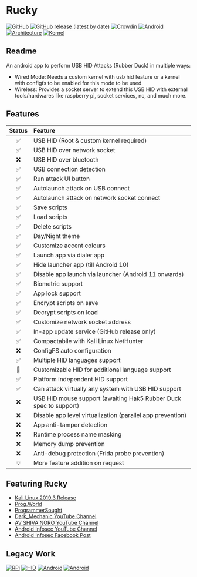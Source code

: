 # Rucky 
[![GitHub](https://img.shields.io/github/license/mayankmetha/Rucky)](https://github.com/mayankmetha/Rucky/blob/master/LICENSE)
[![GitHub release (latest by date)](https://img.shields.io/github/v/release/mayankmetha/Rucky)](https://github.com/mayankmetha/Rucky/releases/latest)
[![Crowdin](https://badges.crowdin.net/rucky/localized.svg)](https://mayankmetha.github.io/Rucky/)
[![Android](https://img.shields.io/badge/android-6.x%2B-lightgrey)](https://github.com/mayankmetha/Rucky)
[![Architecture](https://img.shields.io/badge/architecture-Independent-blueviolet)](https://github.com/mayankmetha/Rucky)
[![Kernel](https://img.shields.io/badge/kernel-USB%20HID%20Patch%20Required-red)](https://github.com/mayankmetha/Rucky)

## Readme
An android app to perform USB HID Attacks (Rubber Duck) in multiple ways:
- Wired Mode: Needs a custom kernel with usb hid feature or a kernel with configfs to be enabled for this mode to be used.
- Wireless: Provides a socket server to extend this USB HID with external tools/hardwares like raspberry pi, socket services, nc, and much more.

## Features 
Status           | Feature
:---:            | :---
|:white_check_mark:| USB HID (Root & custom kernel required)                           |
|:white_check_mark:| USB HID over network socket                                       |
|:x:               | USB HID over bluetooth                                            |
|:white_check_mark:| USB connection detection                                          |
|:white_check_mark:| Run attack UI button                                              |
|:white_check_mark:| Autolaunch attack on USB connect                                  |
|:white_check_mark:| Autolaunch attack on network socket connect                       |
|:white_check_mark:| Save scripts                                                      |
|:white_check_mark:| Load scripts                                                      |
|:white_check_mark:| Delete scripts                                                    |
|:white_check_mark:| Day/Night theme                                                   |
|:white_check_mark:| Customize accent colours                                          |
|:white_check_mark:| Launch app via dialer app                                         |
|:white_check_mark:| Hide launcher app (till Android 10)                               |
|:white_check_mark:| Disable app launch via launcher (Android 11 onwards)              |
|:white_check_mark:| Biometric support                                                 |
|:white_check_mark:| App lock support                                                  |
|:white_check_mark:| Encrypt scripts on save                                           |
|:white_check_mark:| Decrypt scripts on load                                           |
|:white_check_mark:| Customize network socket address                                  |
|:white_check_mark:| In-app update service (GitHub release only)                       |
|:white_check_mark:| Compactabile with Kali Linux NetHunter                            |
|:x:               | ConfigFS auto configuration                                       |
|:white_check_mark:| Multiple HID languages support                                    |
|:construction:    | Customizable HID for additional language support                  |
|:white_check_mark:| Platform independent HID support                                  |
|:white_check_mark:| Can attack virtually any system with USB HID support              |
|:x:               | USB HID mouse support (awaiting Hak5 Rubber Duck spec to support) |
|:x:               | Disable app level virtualization (parallel app prevention)        |
|:x:               | App anti-tamper detection                                         |
|:x:               | Runtime process name masking                                      |
|:x:               | Memory dump prevention                                            |
|:x:               | Anti-debug protection (Frida probe prevention)                    |
|:bulb:            | More feature addition on request                                  |

## Featuring Rucky
- [Kali Linux 2019.3 Release](https://www.kali.org/blog/kali-linux-2019-3-release/)
- [Prog.World](https://prog.world/kali-linux-nethunter-on-android-part-3-breaking-the-distance/)
- [ProgrammerSought](https://www.programmersought.com/article/30497171179/)
- [Dark_Mechanic YouTube Channel](https://youtu.be/ic-X-FCLNk8)
- [AV SHIVA NORO YouTube Channel](https://youtu.be/4clbu41cEQ0)
- [Android Infosec YouTube Channel](https://www.youtube.com/watch?v=_NDXzGPh_BQ)
- [Android Infosec Facebook Post](https://www.facebook.com/AndroidInfoSec/posts/4101537619869708)

## Legacy Work
[![RPi](https://img.shields.io/badge/Raspberry%20Pi-0%20W-maroon)](https://github.com/mayankmetha/Rucky-Ext-RPi)
[![HID](https://img.shields.io/badge/Project-Legacy%20HID-lightgreen)](https://github.com/mayankmetha/Rucky-Legacy-HID)
[![Android](https://img.shields.io/badge/android-4.4.x-green)](https://github.com/mayankmetha/Rucky/releases/tag/1.9)
[![Android](https://img.shields.io/badge/android-5.x-green)](https://github.com/mayankmetha/Rucky/releases/tag/1.9)
